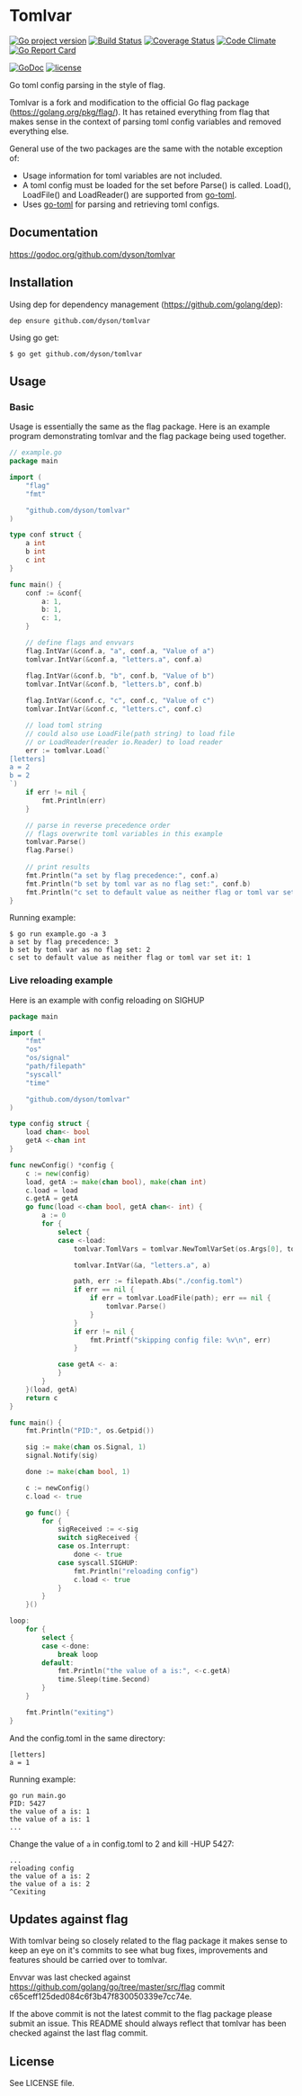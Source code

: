 # Tomlvar

[![Go project version](https://badge.fury.io/go/github.com%2Fdyson%2Ftomlvar.svg)](https://badge.fury.io/go/github.com%2Fdyson%2Ftomlvar)
[![Build Status](https://travis-ci.org/dyson/envvar.svg?branch=master)](https://travis-ci.org/dyson/tomlvar)
[![Coverage Status](https://coveralls.io/repos/github/dyson/tomlvar/badge.svg?branch=master)](https://coveralls.io/github/dyson/tomlvar?branch=master)
[![Code Climate](https://codeclimate.com/github/dyson/tomlvar/badges/gpa.svg)](https://codeclimate.com/github/dyson/tomlvar)
[![Go Report Card](https://goreportcard.com/badge/github.com/dyson/tomlvar)](https://goreportcard.com/report/github.com/dyson/tomlvar)

[![GoDoc](https://godoc.org/github.com/dyson/tomlvar?status.svg)](http://godoc.org/github.com/dyson/tomlvar)
[![license](https://img.shields.io/github/license/dyson/tomlvar.svg)](https://github.com/dyson/tomlvar/blob/master/LICENSE)

Go toml config parsing in the style of flag.

Tomlvar is a fork and modification to the official Go flag package (https://golang.org/pkg/flag/). It has retained everything from flag that makes sense in the context of parsing toml config variables and removed everything else.

General use of the two packages are the same with the notable exception of:
 - Usage information for toml variables are not included.
 - A toml config must be loaded for the set before Parse() is called. Load(), LoadFile() and LoadReader() are supported from [go-toml](https://github.com/pelletier/go-toml/).
 - Uses [go-toml](https://github.com/pelletier/go-toml/) for parsing and retrieving toml configs.

## Documentation
https://godoc.org/github.com/dyson/tomlvar

## Installation
Using dep for dependency management (https://github.com/golang/dep):
```
dep ensure github.com/dyson/tomlvar
```

Using go get:
```
$ go get github.com/dyson/tomlvar
```
## Usage
### Basic
Usage is essentially the same as the flag package. Here is an example program demonstrating tomlvar and the flag package being used together.

```go
// example.go
package main

import (
	"flag"
	"fmt"

	"github.com/dyson/tomlvar"
)

type conf struct {
	a int
	b int
	c int
}

func main() {
	conf := &conf{
		a: 1,
		b: 1,
		c: 1,
	}

	// define flags and envvars
	flag.IntVar(&conf.a, "a", conf.a, "Value of a")
	tomlvar.IntVar(&conf.a, "letters.a", conf.a)

	flag.IntVar(&conf.b, "b", conf.b, "Value of b")
	tomlvar.IntVar(&conf.b, "letters.b", conf.b)
	
	flag.IntVar(&conf.c, "c", conf.c, "Value of c")
	tomlvar.IntVar(&conf.c, "letters.c", conf.c)

	// load toml string
	// could also use LoadFile(path string) to load file
	// or LoadReader(reader io.Reader) to load reader
	err := tomlvar.Load(`
[letters]
a = 2
b = 2
`)
	if err != nil {
		fmt.Println(err)
	}

	// parse in reverse precedence order
	// flags overwrite toml variables in this example
	tomlvar.Parse()
	flag.Parse()
	
	// print results
	fmt.Println("a set by flag precedence:", conf.a)
	fmt.Println("b set by toml var as no flag set:", conf.b) 
	fmt.Println("c set to default value as neither flag or toml var set it:", conf.c)
}
```

Running example:
```
$ go run example.go -a 3
a set by flag precedence: 3
b set by toml var as no flag set: 2
c set to default value as neither flag or toml var set it: 1
```
### Live reloading example
Here is an example with config reloading on SIGHUP
```go
package main

import (
	"fmt"
	"os"
	"os/signal"
	"path/filepath"
	"syscall"
	"time"

	"github.com/dyson/tomlvar"
)

type config struct {
	load chan<- bool
	getA <-chan int
}

func newConfig() *config {
	c := new(config)
	load, getA := make(chan bool), make(chan int)
	c.load = load
	c.getA = getA
	go func(load <-chan bool, getA chan<- int) {
		a := 0
		for {
			select {
			case <-load:
				tomlvar.TomlVars = tomlvar.NewTomlVarSet(os.Args[0], tomlvar.ExitOnError)

				tomlvar.IntVar(&a, "letters.a", a)

				path, err := filepath.Abs("./config.toml")
				if err == nil {
					if err = tomlvar.LoadFile(path); err == nil {
						tomlvar.Parse()
					}
				}
				if err != nil {
					fmt.Printf("skipping config file: %v\n", err)
				}

			case getA <- a:
			}
		}
	}(load, getA)
	return c
}

func main() {
	fmt.Println("PID:", os.Getpid())

	sig := make(chan os.Signal, 1)
	signal.Notify(sig)

	done := make(chan bool, 1)

	c := newConfig()
	c.load <- true

	go func() {
		for {
			sigReceived := <-sig
			switch sigReceived {
			case os.Interrupt:
				done <- true
			case syscall.SIGHUP:
				fmt.Println("reloading config")
				c.load <- true
			}
		}
	}()

loop:
	for {
		select {
		case <-done:
			break loop
		default:
			fmt.Println("the value of a is:", <-c.getA)
			time.Sleep(time.Second)
		}
	}

	fmt.Println("exiting")
}
```
And the config.toml in the same directory:
```
[letters]
a = 1
```


Running example:
```
go run main.go
PID: 5427
the value of a is: 1
the value of a is: 1
...
```

Change the value of `a` in config.toml to 2 and kill -HUP 5427:
```
...
reloading config
the value of a is: 2
the value of a is: 2
^Cexiting
```

## Updates against flag
With tomlvar being so closely related to the flag package it makes sense to keep an eye on it's commits to see what bug fixes, improvements and features should be carried over to tomlvar.

Envvar was last checked against https://github.com/golang/go/tree/master/src/flag commit c65ceff125ded084c6f3b47f830050339e7cc74e.

If the above commit is not the latest commit to the flag package please submit an issue. This README should always reflect that tomlvar has been checked against the last flag commit.

## License
See LICENSE file.
